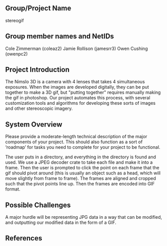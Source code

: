 ## Group/Project Name
stereogif

## Group member names and NetIDs
Cole Zimmerman (coleaz2)
Jamie Rollison (jamesrr3)
Owen Cushing (owenpc2)

## Project Introduction
The Nimslo 3D is a camera with 4 lenses that takes 4 simultaneous exposures. When the images are developed digitally, they can be put together to make a 3D gif, but "putting together" requires manually making the gif in photoshop. Our project automates this process, with several customization tools and algorithms for developing these sorts of images and other stereoscopic imagery.

## System Overview
Please provide a moderate-length technical description of the major components of your project. This should also function as a sort of ‘roadmap’ for tasks you need to complete for your project to be functional.

The user puts in a directory, and everything in the directory is found and used. We use a JPEG decoder crate to take each file and make it into a frame. Then the user is prompted to click the point on each frame that the gif should pivot around (this is usually an object such as a head, which will move slightly from frame to frame). The frames are aligned and cropped such that the pivot points line up. Then the frames are encoded into GIF format.

## Possible Challenges
A major hurdle will be representing JPG data in a way that can be modified, and outputting our modified data in the form of a GIF. 

## References

